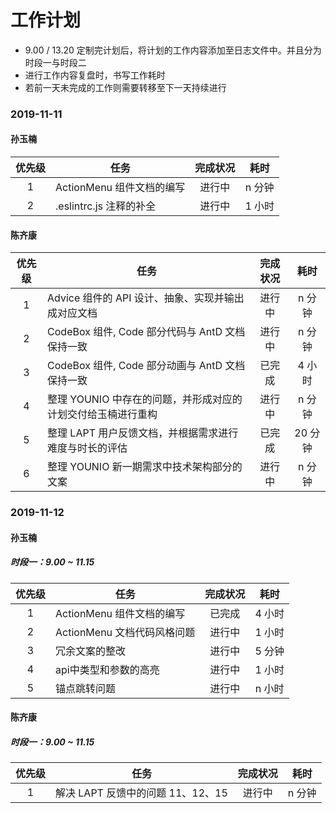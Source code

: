 # 工作计划

- 9.00 / 13.20 定制完计划后，将计划的工作内容添加至日志文件中。并且分为时段一与时段二
- 进行工作内容复盘时，书写工作耗时
- 若前一天未完成的工作则需要转移至下一天持续进行

### 2019-11-11

#### 孙玉楠

| 优先级 | 任务                      | 完成状况 |  耗时  |
| :----: | ------------------------- | :------: | :----: |
|   1    | ActionMenu 组件文档的编写 |  进行中  | n 分钟 |
|   2    | .eslintrc.js 注释的补全   |  进行中  | 1 小时 |

#### 陈齐康

| 优先级 | 任务                                                         | 完成状况 |  耗时   |
| :----: | ------------------------------------------------------------ | :------: | :-----: |
|   1    | Advice 组件的 API 设计、抽象、实现并输出成对应文档           |  进行中  | n 分钟  |
|   2    | CodeBox 组件, Code 部分代码与 AntD 文档保持一致              |  进行中  | n 分钟  |
|   3    | CodeBox 组件, Code 部分动画与 AntD 文档保持一致              |  已完成  | 4 小时  |
|   4    | 整理 YOUNIO 中存在的问题，并形成对应的计划交付给玉楠进行重构 |  进行中  | n 分钟  |
|   5    | 整理 LAPT 用户反馈文档，并根据需求进行难度与时长的评估       |  已完成  | 20 分钟 |
|   6    | 整理 YOUNIO 新一期需求中技术架构部分的文案                   |  进行中  | n 分钟  |

### 2019-11-12

#### 孙玉楠

##### 时段一：9.00 ~ 11.15

| 优先级 | 任务                      | 完成状况 |  耗时  |
| :----: | ------------------------- | :------: | :----: |
|   1    | ActionMenu 组件文档的编写 |  已完成  | 4 小时 |
|   2    | ActionMenu 文档代码风格问题 |  进行中  | 1 小时 |
|   3    | 冗余文案的整改 |  进行中  | 5 分钟 |
|   4    | api中类型和参数的高亮 |  进行中  | 1 小时 |
|   5    | 锚点跳转问题 |  进行中  | n 小时 |

#### 陈齐康

##### 时段一：9.00 ~ 11.15

| 优先级 | 任务                              | 完成状况 |  耗时  |
| :----: | --------------------------------- | :------: | :----: |
|   1    | 解决 LAPT 反馈中的问题 11、12、15 |  进行中  | n 分钟 |
